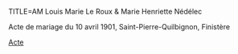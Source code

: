 TITLE=AM Louis Marie Le Roux & Marie Henriette Nédélec

Acte de mariage du 10 avril 1901, Saint-Pierre-Quilbignon, Finistère

<a href="https://adecang.github.io/gen/saint_pierre_quilbignon/media/1901_0410_AM_louis_marie_le_roux__marie_henriette_nedelec.jpg">Acte</a>


